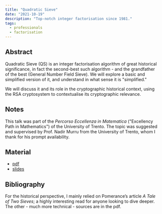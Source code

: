 ```yaml
---
title: "Quadratic Sieve"
date: "2021-10-19"
description: "Top-notch integer factorisation since 1981."
tags:
  - professionals
  - factorisation
---
```


## Abstract

Quadratic Sieve (QS) is an integer factorisation algorithm of great historical significance, in fact the second-best such algorithm - and the grandfather of the best (General Number Field Sieve). We will explore a basic and simplified version of it, and understand in what sense it is "simplified."

We will discuss it and its role in the cryptographic historical context, using the RSA cryptosystem to contextualise its cryptographic relevance.

## Notes

This talk was part of the _Percorso Eccellenza in Matematica_ ("Excellency Path in Mathematics") of the University of Trento. The topic was suggested and supervised by Prof. Nadir Murru from the University of Trento, whom I thank for his prompt availability.

## Material

- [pdf](https://drive.google.com/file/d/1dX_fvEcMBOYZncoNjZ1H1-_s6di0W0YI)
- [slides](https://drive.google.com/file/d/1Ilz3U1xxqY_1zpfBbhIX1aO8ByyNHrnB)

## Bibliography

For the historical perspective, I mainly relied on Pomerance’s article _A Tale of Two Sieves_; a highly interesting read for anyone looking to dive deeper. The other - much more technical - sources are in the pdf.
